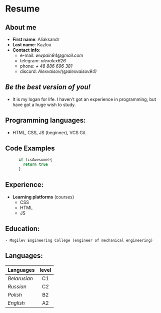 # Resume 
## About me 
* **First name**: Aliaksandr
* **Last name**: Kazlou
* **Contact info**: 
    * e-mail: _wwpain94@gmail.com_
    * telegram: _alexalex626_
    * phone: _+ 48 886 696 381_
    * discord: _Alexvaisov/(@alexvaisov94)_
## _Be the best version of you!_ 
   - It is my logan for life.  I haven't got an experience in programming, but have got a huge wish to study.
 ## Programming languages:
   * HTML, CSS, JS (beginner), VCS Git.
## Code Examples
```javascript
      if (isAwesome){
        return true
      }
```

## Experience:
* **Learning platforms** (courses)
    * CSS
    * HTML
    * JS
## Education:
    - Mogilev Engineering College (engineer of mechanical engineering)
## Languages:
Languages    |   level
-------------|:-------------:
_Belarusian_ | C1
_Russian_    | C2
_Polish_     | B2
_English_    | A2
